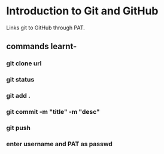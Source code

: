 # Introduction to Git and GitHub
Links git to GitHub through PAT.

## commands learnt-
### git clone url
### git status
### git add .
### git commit -m "title" -m "desc"
### git push
### enter username and PAT as passwd

